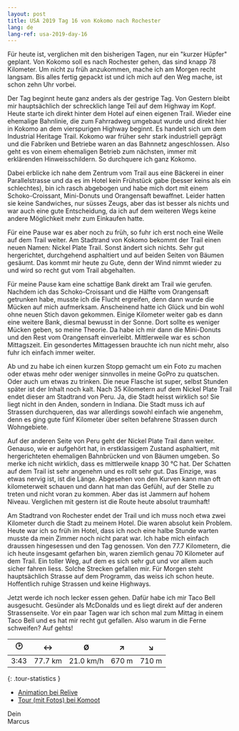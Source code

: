 ```yaml
---
layout: post
title: USA 2019 Tag 16 von Kokomo nach Rochester
lang: de
lang-ref: usa-2019-day-16
---
```


Für heute ist, verglichen mit den bisherigen Tagen, nur ein "kurzer Hüpfer" geplant. Von Kokomo soll es nach Rochester gehen, das sind knapp 78 Kilometer. Um nicht zu früh anzukommen, mache ich am Morgen recht langsam. Bis alles fertig gepackt ist und ich mich auf den Weg mache, ist schon zehn Uhr vorbei.

Der Tag beginnt heute ganz anders als der gestrige Tag. Von Gestern bleibt mir hauptsächlich der schrecklich lange Teil auf dem Highway im Kopf. Heute starte ich direkt hinter dem Hotel auf einen eigenen Trail. Wieder eine ehemalige Bahnlinie, die zum Fahrradweg umgebaut wurde und direkt hier in Kokomo an dem vierspurigen Highway beginnt. Es handelt sich um dem Industrial Heritage Trail. Kokomo war früher sehr stark industriell geprägt und die Fabriken und Betriebe waren an das Bahnnetz angeschlossen. Also geht es von einem ehemaligen Betrieb zum nächsten, immer mit erklärenden Hinweisschildern. So durchquere ich ganz Kokomo.

Dabei erblicke ich nahe dem Zentrum vom Trail aus eine Bäckerei in einer Parallelstrasse und da es im Hotel kein Frühstück gabe (besser keins als ein schlechtes), bin ich rasch abgebogen und habe mich dort mit einem Schoko-Croissant, Mini-Donuts und Orangensaft bewaffnet. Leider hatten sie keine Sandwiches, nur süsses Zeugs, aber das ist besser als nichts und war auch eine gute Entscheidung, da ich auf dem weiteren Wegs keine andere Möglichkeit mehr zum Einkaufen hatte.

Für eine Pause war es aber noch zu früh, so fuhr ich erst noch eine Weile auf dem Trail weiter. Am Stadtrand von Kokomo bekommt der Trail einen neuen Namen: Nickel Plate Trail. Sonst ändert sich nichts. Sehr gut hergerichtet, durchgehend asphaltiert und auf beiden Seiten von Bäumen gesäumt. Das kommt mir heute zu Gute, denn der Wind nimmt wieder zu und wird so recht gut vom Trail abgehalten.

Für meine Pause kam eine schattige Bank direkt am Trail wie gerufen. Nachdem ich das Schoko-Croissant und die Hälfte vom Orangensaft getrunken habe, musste ich die Flucht ergreifen, denn dann wurde die Mücken auf mich aufmerksam. Anscheinend hatte ich Glück und bin wohl ohne neuen Stich davon gekommen. Einige Kilometer weiter gab es dann eine weitere Bank, diesmal bewusst in der Sonne. Dort sollte es weniger Mücken geben, so meine Theorie. Da habe ich mir dann die Mini-Donuts und den Rest vom Orangensaft einverleibt. Mittlerweile war es schon Mittagszeit. Ein gesondertes Mittagessen brauchte ich nun nicht mehr, also fuhr ich einfach immer weiter.

Ab und zu habe ich einen kurzen Stopp gemacht um ein Foto zu machen oder etwas mehr oder weniger sinnvolles in meine GoPro zu quatschen. Oder auch um etwas zu trinken. Die neue Flasche ist super, selbst Stunden später ist der Inhalt noch kalt. Nach 35 Kilometern auf dem Nickel Plate Trail endet dieser am Stadtrand von Peru. Ja, die Stadt heisst wirklich so! Sie liegt nicht in den Anden, sondern in Indiana. Die Stadt muss ich auf Strassen durchqueren, das war allerdings sowohl einfach wie angenehm, denn es ging gute fünf Kilometer über selten befahrene Strassen durch Wohngebiete.

Auf der anderen Seite von Peru geht der Nickel Plate Trail dann weiter. Genauso, wie er aufgehört hat, in erstklassigem Zustand asphaltiert, mit hergerichteten ehemaligen Bahnbrücken und von Bäumen umgeben. So merke ich nicht wirklich, dass es mittlerweile knapp 30 °C hat. Der Schatten auf dem Trail ist sehr angenehm und es rollt sehr gut. Das Einzige, was etwas nervig ist, ist die Länge. Abgesehen von den Kurven kann man oft kilometerweit schauen und dann hat man das Gefühl, auf der Stelle zu treten und nicht voran zu kommen. Aber das ist Jammern auf hohem Niveau. Verglichen mit gestern ist die Route heute absolut traumhaft!

Am Stadtrand von Rochester endet der Trail und ich muss noch etwa zwei Kilometer durch die Stadt zu meinem Hotel. Die waren absolut kein Problem. Heute war ich so früh im Hotel, dass ich noch eine halbe Stunde warten musste da mein Zimmer noch nicht parat war. Ich habe mich einfach draussen hingesessen und den Tag genossen. Von den 77.7 Kilometern, die ich heute insgesamt gefarhen bin, waren ziemlich genau 70 Kilometer auf dem Trail. Ein toller Weg, auf dem es sich sehr gut und vor allem auch sicher fahren liess. Solche Strecken gefallen mir. Für Morgen steht hauptsächlich Strasse auf dem Programm, das weiss ich schon heute. Hoffentlich ruhige Strassen und keine Highways.

Jetzt werde ich noch lecker essen gehen. Dafür habe ich mir Taco Bell ausgesucht. Gesünder als McDonalds und es liegt direkt auf der anderen Strassenseite. Vor ein paar Tagen war ich schon mal zum Mittag in einem Taco Bell und es hat mir recht gut gefallen. Also warum in die Ferne schweifen? Auf gehts!

| 🕑    | ↔      | Ø         | ↗     | ↘     |
| :--: | :-----: | :-------: | :---: | :---: |
| 3:43 | 77.7 km | 21.0 km/h | 670 m | 710 m |
{: .tour-statistics }

- [Animation bei Relive](https://www.relive.cc/view/gh39758585515)
- [Tour (mit Fotos) bei Komoot](https://www.komoot.de/tour/90056199/zoom)

Dein  
Marcus

<!-- - [Weiterlesen mit Tag 17](/de/2019/08/30/USA-2019-Tag-17/) -->
